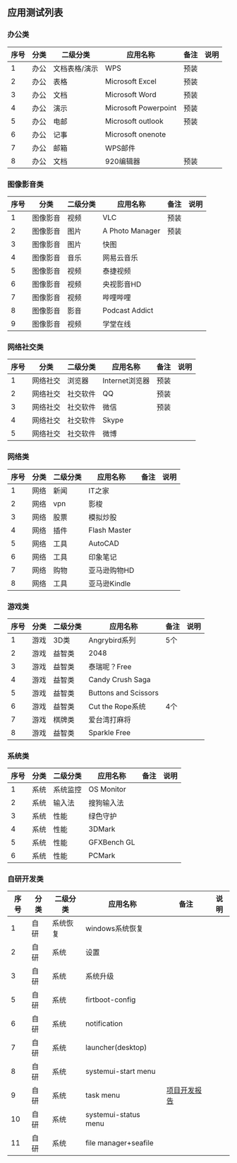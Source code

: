 ## 应用测试列表

### 办公类

 序号|分类 | 二级分类 |应用名称 | 备注|说明
------------- | ------------- | ------------- |-------------| -------------| -------------
1|办公|文档表格/演示|WPS|预装|
2|办公|表格|Microsoft Excel|预装|
3|办公|文档|Microsoft Word|预装|
4|办公|演示|Microsoft Powerpoint|预装|
5|办公|电邮|Microsoft outlook|预装|
6|办公|记事|Microsoft onenote|
7|办公|邮箱|WPS邮件|
8|办公|文档|920编辑器|预装|

### 图像影音类

序号|分类 | 二级分类 |应用名称 | 备注|说明
------------- | ------------- | ------------- |-------------| -------------| -------------
1|图像影音|视频|VLC|预装|
2|图像影音|图片|A Photo Manager|预装|
3|图像影音|图片|快图|
4|图像影音|音乐|网易云音乐|
5|图像影音|视频|泰捷视频|
6|图像影音|视频|央视影音HD|
7|图像影音|视频|哔哩哔哩|
8|图像影音|影音|Podcast Addict|
9|图像影音|视频|学堂在线|

### 网络社交类

 序号|分类 | 二级分类 |应用名称 | 备注|说明
------------- | ------------- | ------------- |-------------| -------------| -------------
1|网络社交|浏览器|Internet浏览器|预装|
2|网络社交|社交软件|QQ|预装|
3|网络社交|社交软件|微信|预装|
4|网络社交|社交软件|Skype|
5|网络社交|社交软件|微博|

### 网络类

 序号|分类 | 二级分类 |应用名称 | 备注|说明
------------- | ------------- | ------------- |-------------| -------------| -------------
1|网络|新闻|IT之家|
2|网络|vpn|影梭|
3|网络|股票|模拟炒股|
4|网络|插件|Flash Master|
5|网络|工具|AutoCAD|
6|网络|工具|印象笔记|
7|网络|购物|亚马逊购物HD|
8|网络|工具|亚马逊Kindle|

### 游戏类

 序号|分类 | 二级分类 |应用名称 | 备注|说明
------------- | ------------- | ------------- |-------------| -------------| -------------
1|游戏|3D类|Angrybird系列|5个|
2|游戏|益智类|2048|
3|游戏|益智类|泰瑞呢？Free|
4|游戏|益智类|Candy Crush Saga|
5|游戏|益智类|Buttons and Scissors|
6|游戏|益智类|Cut the Rope系统|4个|
7|游戏|棋牌类|爱台湾打麻将|
8|游戏|益智类|Sparkle Free|

### 系统类

 序号|分类 | 二级分类 |应用名称 | 备注|说明
------------- | ------------- | ------------- |-------------| -------------| -------------
1|系统|系统监控|OS Monitor|
2|系统|输入法|搜狗输入法|
3|系统|性能|绿色守护|
4|系统|性能|3DMark|
5|系统|性能|GFXBench GL|
6|系统|性能|PCMark|

### 自研开发类

 序号|分类 | 二级分类 |应用名称 | 备注|说明
------------- | ------------- | ------------- |-------------| -------------| -------------
1|自研|系统恢复|windows系统恢复|
2|自研|系统|设置|
3|自研|系统|系统升级|
5|自研|系统|firtboot-config|
6|自研|系统|notification|
7|自研|系统|launcher(desktop)|
8|自研|系统|systemui-start menu|
9|自研|系统|task menu|[项目开发报告](https://github.com/openthos/android-x86-analysis/blob/master/%E7%8A%B6%E6%80%81%E6%A0%8F%E9%A1%B9%E7%9B%AE%E6%96%87%E6%A1%A3.md)|
10|自研|系统|systemui-status menu|
11|自研|系统|file manager+seafile|

